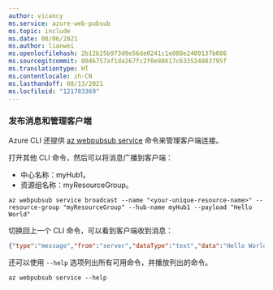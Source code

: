 ```yaml
---
author: vicancy
ms.service: azure-web-pubsub
ms.topic: include
ms.date: 08/06/2021
ms.author: lianwei
ms.openlocfilehash: 2b12b25b973d9e56de0241c1e088e2409137b086
ms.sourcegitcommit: 0046757af1da267fc2f0e88617c633524883795f
ms.translationtype: HT
ms.contentlocale: zh-CN
ms.lasthandoff: 08/13/2021
ms.locfileid: "121783369"
---
```

### <a name="publish-messages-and-manage-the-clients"></a>发布消息和管理客户端

Azure CLI 还提供 [az webpubsub service](/cli/azure/webpubsub/service) 命令来管理客户端连接。

打开其他 CLI 命令，然后可以将消息广播到客户端：

- 中心名称：myHub1。
- 资源组名称：myResourceGroup。

```azurecli-interactive
az webpubsub service broadcast --name "<your-unique-resource-name>" --resource-group "myResourceGroup" --hub-name myHub1 --payload "Hello World"
```

切换回上一个 CLI 命令，可以看到客户端收到消息：
```JSON
{"type":"message","from":"server","dataType":"text","data":"Hello World"}
```

还可以使用 `--help` 选项列出所有可用命令，并播放列出的命令。

```azurecli-interactive
az webpubsub service --help
```
